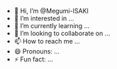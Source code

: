 - 👋 Hi, I’m @Megumi-ISAKI
- 👀 I’m interested in ...
- 🌱 I’m currently learning ...
- 💞️ I’m looking to collaborate on ...
- 📫 How to reach me ...
- 😄 Pronouns: ...
- ⚡ Fun fact: ...

<!---
Megumi-ISAKI/Megumi-ISAKI is a ✨ special ✨ repository because its `README.md` (this file) appears on your GitHub profile.
You can click the Preview link to take a look at your changes.
--->
